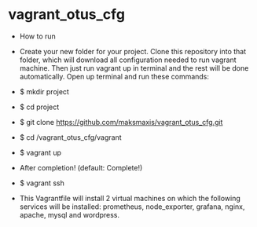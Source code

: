 # vagrant_otus_cfg
- How to run
- Create your new folder for your project. Clone this repository into that folder, which will download all configuration needed to run vagrant machine.
 Then just run vagrant up in terminal and the rest will be done automatically. Open up terminal and run these commands:



- $ mkdir project
- $ cd project
- $ git clone https://github.com/maksmaxis/vagrant_otus_cfg.git
- $ cd /vagrant_otus_cfg/vagrant
- $ vagrant up
- After completion! (default: Complete!)
- $ vagrant ssh

- This Vagrantfile will install 2 virtual machines on which the following services will be installed: prometheus, node_exporter, grafana, nginx, apache, mysql and wordpress.
